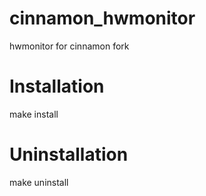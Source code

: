 cinnamon_hwmonitor
==================

hwmonitor for cinnamon fork

Installation
============
make install

Uninstallation
==============
make uninstall
